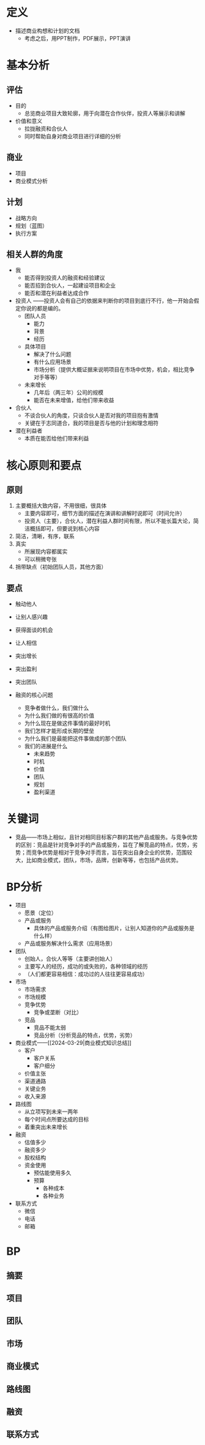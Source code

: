 # 定义

-  描述商业构想和计划的文档
	- 考虑之后，用PPT制作，PDF展示，PPT演讲

# 基本分析

## 评估

- 目的
	- 总览商业项目大致轮廓，用于向潜在合作伙伴，投资人等展示和讲解
- 价值和意义
	- 拉拢融资和合伙人
	- 同时帮助自身对商业项目进行详细的分析

## 商业

- 项目
- 商业模式分析

## 计划

- 战略方向
- 规划（蓝图）
- 执行方案

## 相关人群的角度

- 我
	- 能否得到投资人的融资和经验建议
	- 能否招到合伙人，一起建设项目和企业
	- 能否和潜在利益者达成合作
- 投资人
	 ——投资人会有自己的依据来判断你的项目到底行不行，他一开始会假定你说的都是编的。
	- 团队人员
		- 能力
		- 背景
		- 经历
	- 具体项目
		- 解决了什么问题
		- 有什么应用场景
		- 市场分析（提供大概证据来说明项目在市场中优势，机会，相比竞争对手等等）
	- 未来增长
		- 几年后（两三年）公司的规模
		- 能否在未来增值，给他们带来收益
- 合伙人
	- 不谈合伙人的角度，只谈合伙人是否对我的项目抱有激情
	- 关键在于志同道合，我的项目是否与他的计划和理念相符
- 潜在利益者
	- 本质在能否给他们带来利益

# 核心原则和要点

## 原则

1. 主要概括大致内容，不用很细，很具体
	- 主要内容即可，细节方面的描述在演讲和讲解时说即可（时间允许）
	- 投资人（主要），合伙人，潜在利益人群时间有限，所以不能长篇大论，简洁概括即可，但要说到核心内容
2. 简洁，清晰，有序，联系
3. 真实
	- 所展现内容都属实
	- 可以稍微夸张
4. 捎带缺点（初始团队人员，其他方面）

## 要点

- 触动他人
- 让别人感兴趣
- 获得面谈的机会
- 让人相信

- 突出增长
- 突出盈利
- 突出团队

- 融资的核心问题
	- 竞争者做什么，我们做什么
	- 为什么我们做的有很高的价值 
	- 为什么现在是做这件事情的最好时机 
	- 我们怎样才能形成长期的壁垒
	- 为什么我们是最能把这件事做成的那个团队
	- 我们的进展是什么
		- 未来趋势
		- 时机
		- 价值
		- 团队
		- 规划
		- 盈利渠道

# 关键词

- 竞品——市场上相似，且针对相同目标客户群的其他产品或服务。与竞争优势的区别：竞品是针对竞争对手的产品或服务，旨在了解竞品的特点，优势，劣势；而竞争优势是相对于竞争对手而言，旨在突出自身企业的优势，范围较大，比如商业模式，团队，市场，品牌，创新等等，也包括产品优势。

# BP分析

- 项目
	- 愿景（定位）
	- 产品或服务
		- 具体的产品或服务介绍（有图给图片，让别人知道你的产品或服务是什么样）
	- 产品或服务解决什么需求（应用场景）
- 团队
	- 创始人，合伙人等等（主要讲创始人）
	- 主要写人的经历，成功的或失败的，各种领域的经历
	- （人们都更容易相信：成功过的人往往更容易成功）
- 市场
	- 市场需求
	- 市场规模
	- 竞争优势
		- 竞争或垄断（对比）
	- 竞品
		- 竞品不能太弱
		- 竞品分析（分析竞品的特点，优势，劣势）
- 商业模式——[[2024-03-29|商业模式知识总结]] 
	- 客户
		- 客户关系
		- 客户细分
	- 价值主张
	- 渠道通路
	- 关键业务
	- 收入来源
- 路线图
	- 从立项写到未来一两年
	- 每个时间点所要达成的目标
	- 着重突出未来增长
- 融资
	- 估值多少
	- 融资多少
	- 股权结构
	- 资金使用
		- 预估能使用多久
		- 预算
			- 各种成本
			- 各种业务
- 联系方式
	- 微信
	- 电话
	- 邮箱

# BP

## 摘要

## 项目

## 团队

## 市场

## 商业模式

## 路线图

## 融资

## 联系方式




